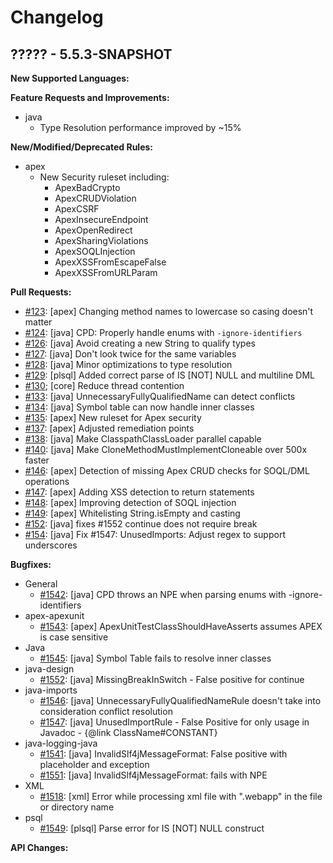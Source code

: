 # Changelog

## ????? - 5.5.3-SNAPSHOT

**New Supported Languages:**

**Feature Requests and Improvements:**

*   java
    *   Type Resolution performance improved by ~15%

**New/Modified/Deprecated Rules:**

*   apex
    *   New Security ruleset including:
        *   ApexBadCrypto
        *   ApexCRUDViolation
        *   ApexCSRF
        *   ApexInsecureEndpoint
        *   ApexOpenRedirect
        *   ApexSharingViolations
        *   ApexSOQLInjection
        *   ApexXSSFromEscapeFalse
        *   ApexXSSFromURLParam

**Pull Requests:**

*   [#123](https://github.com/pmd/pmd/pull/123): \[apex] Changing method names to lowercase so casing doesn't matter
*   [#124](https://github.com/pmd/pmd/pull/124): \[java] CPD: Properly handle enums with `-ignore-identifiers`
*   [#126](https://github.com/pmd/pmd/pull/126): \[java] Avoid creating a new String to qualify types
*   [#127](https://github.com/pmd/pmd/pull/127): \[java] Don't look twice for the same variables
*   [#128](https://github.com/pmd/pmd/pull/128): \[java] Minor optimizations to type resolution
*   [#129](https://github.com/pmd/pmd/pull/129): \[plsql] Added correct parse of IS [NOT] NULL and multiline DML
*   [#130](https://github.com/pmd/pmd/pull/130); \[core] Reduce thread contention
*   [#133](https://github.com/pmd/pmd/pull/133): \[java] UnnecessaryFullyQualifiedName can detect conflicts
*   [#134](https://github.com/pmd/pmd/pull/134): \[java] Symbol table can now handle inner classes
*   [#135](https://github.com/pmd/pmd/pull/135): \[apex] New ruleset for Apex security
*   [#137](https://github.com/pmd/pmd/pull/137): \[apex] Adjusted remediation points
*   [#138](https://github.com/pmd/pmd/pull/138): \[java] Make ClasspathClassLoader parallel capable
*   [#140](https://github.com/pmd/pmd/pull/140): \[java] Make CloneMethodMustImplementCloneable over 500x faster
*   [#146](https://github.com/pmd/pmd/pull/146): \[apex] Detection of missing Apex CRUD checks for SOQL/DML operations
*   [#147](https://github.com/pmd/pmd/pull/147): \[apex] Adding XSS detection to return statements
*   [#148](https://github.com/pmd/pmd/pull/148): \[apex] Improving detection of SOQL injection
*   [#149](https://github.com/pmd/pmd/pull/149): \[apex] Whitelisting String.isEmpty and casting
*   [#152](https://github.com/pmd/pmd/pull/152): \[java] fixes #1552 continue does not require break
*   [#154](https://github.com/pmd/pmd/pull/154): \[java] Fix #1547: UnusedImports: Adjust regex to support underscores

**Bugfixes:**

*   General
    *   [#1542](https://sourceforge.net/p/pmd/bugs/1542/): \[java] CPD throws an NPE when parsing enums with -ignore-identifiers
*   apex-apexunit
    *   [#1543](https://sourceforge.net/p/pmd/bugs/1543/): \[apex] ApexUnitTestClassShouldHaveAsserts assumes APEX is case sensitive
*   Java
    *   [#1545](https://sourceforge.net/p/pmd/bugs/1545/): \[java] Symbol Table fails to resolve inner classes
*   java-design
    *   [#1552](https://sourceforge.net/p/pmd/bugs/1552/): \[java] MissingBreakInSwitch - False positive for continue
*   java-imports
    *   [#1546](https://sourceforge.net/p/pmd/bugs/1546/): \[java] UnnecessaryFullyQualifiedNameRule doesn't take into consideration conflict resolution
    *   [#1547](https://sourceforge.net/p/pmd/bugs/1547/): \[java] UnusedImportRule - False Positive for only usage in Javadoc - {@link ClassName#CONSTANT}
*   java-logging-java
    *   [#1541](https://sourceforge.net/p/pmd/bugs/1541/): \[java] InvalidSlf4jMessageFormat: False positive with placeholder and exception
    *   [#1551](https://sourceforge.net/p/pmd/bugs/1551/): \[java] InvalidSlf4jMessageFormat: fails with NPE
*   XML
    *   [#1518](https://sourceforge.net/p/pmd/bugs/1518/): \[xml] Error while processing xml file with ".webapp" in the file or directory name
*   psql
    *   [#1549](https://sourceforge.net/p/pmd/bugs/1549/): \[plsql] Parse error for IS [NOT] NULL construct


**API Changes:**
